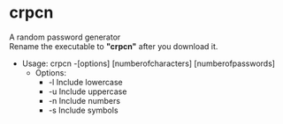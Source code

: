 # crpcn
A random password generator  
Rename the executable to **"crpcn"** after you download it.  
- Usage: crpcn -[options] [numberofcharacters] [numberofpasswords]  
	- Options:  
     	- -l   Include lowercase  
     	- -u   Include uppercase  
     	- -n   Include numbers  
     	- -s   Include symbols  
